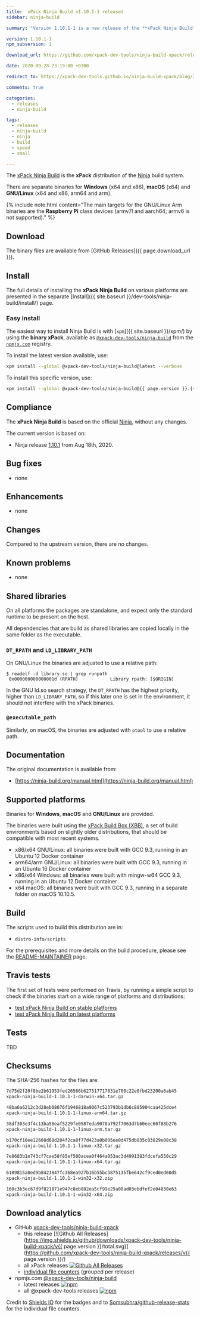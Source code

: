 ```yaml
---
title:  xPack Ninja Build v1.10.1-1 released
sidebar: ninja-build

summary: "Version 1.10.1-1 is a new release of the **xPack Ninja Build** package."

version: 1.10.1-1
npm_subversion: 1

download_url: https://github.com/xpack-dev-tools/ninja-build-xpack/releases/tag/v1.10.1-1/

date: 2020-09-28 23:19:00 +0300

redirect_to: https://xpack-dev-tools.github.io/ninja-build-xpack/blog/2020/09/28/ninja-build-v1-10-1-1-released/

comments: true

categories:
  - releases
  - ninja-build

tags:
  - releases
  - ninja-build
  - ninja
  - build
  - speed
  - small

---
```


The [xPack Ninja Build](https://xpack.github.io/dev-tools/ninja-build/)
is the **xPack** distribution of the
[Ninja](https://ninja-build.org) build system.

There are separate binaries for **Windows** (x64 and x86),
**macOS** (x64) and **GNU/Linux** (x64 and x86, arm64 and arm).

{% include note.html content="The main targets for the GNU/Linux Arm
binaries are the **Raspberry Pi** class devices (armv7l and aarch64;
armv6 is not supported)." %}

## Download

The binary files are available from [GitHub Releases]({{ page.download_url }}).

## Install

The full details of installing the **xPack Ninja Build** on various platforms
are presented in the separate [Install]({{ site.baseurl }}/dev-tools/ninja-build/install/) page.

### Easy install

The easiest way to install Ninja Build is with
[`xpm`]({{ site.baseurl }}/xpm/)
by using the **binary xPack**, available as
[`@xpack-dev-tools/ninja-build`](https://www.npmjs.com/package/@xpack-dev-tools/ninja-build)
from the [`npmjs.com`](https://www.npmjs.com) registry.

To install the latest version available, use:

```sh
xpm install --global @xpack-dev-tools/ninja-build@latest --verbose
```

To install this specific version, use:

```sh
xpm install --global @xpack-dev-tools/ninja-build@{{ page.version }}.{{ page.npm_subversion }}
```

## Compliance

The **xPack Ninja Build** is based on the official
[Ninja](https://ninja-build.org),
without any changes.

The current version is based on:

- Ninja release
[1.10.1](https://github.com/ninja-build/ninja/releases/tag/v1.10.1)
from Aug 18th, 2020.

## Bug fixes

- none

## Enhancements

- none

## Changes

Compared to the upstream version, there are no changes.

## Known problems

- none

## Shared libraries

On all platforms the packages are standalone, and expect only the standard
runtime to be present on the host.

All dependencies that are build as shared libraries are copied locally in the
same folder as the executable.

### `DT_RPATH` and `LD_LIBRARY_PATH`

On GNU/Linux the binaries are adjusted to use a relative path:

```console
$ readelf -d library.so | grep runpath
 0x000000000000001d (RPATH)            Library rpath: [$ORIGIN]
```

In the GNU ld.so search strategy, the `DT_RPATH` has
the highest priority, higher than `LD_LIBRARY_PATH`, so if this later one
is set in the environment, it should not interfere with the xPack binaries.

### `@executable_path`

Similarly, on macOS, the binaries are adjusted with `otool` to use a
relative path.

## Documentation

The original documentation is available from:

- [https://ninja-build.org/manual.html](https://ninja-build.org/manual.html)

## Supported platforms

Binaries for **Windows**, **macOS** and **GNU/Linux** are provided.

The binaries were built using the
[xPack Build Box (XBB)](https://github.com/xpack/xpack-build-box), a set
of build environments based on slightly older distributions, that should be
compatible with most recent systems.

- x86/x64 GNU/Linux: all binaries were built with GCC 9.3, running in an
  Ubuntu 12 Docker container
- arm64/arm GNU/Linux: all binaries were built with GCC 9.3, running in an
  Ubuntu 16 Docker container
- x86/x64 Windows: all binaries were built with mingw-w64 GCC 9.3, running in an
  Ubuntu 12 Docker container
- x64 macOS: all binaries were built with GCC 9.3, running in a separate
  folder on macOS 10.10.5.

## Build

The scripts used to build this distribution are in:

- `distro-info/scripts`

For the prerequisites and more details on the build procedure, please see the
[README-MAINTAINER](https://github.com/xpack-dev-tools/ninja-build-xpack/blob/xpack/README-MAINTAINER.md) page.

## Travis tests

The first set of tests were performed on Travis, by running
a simple script to check if the binaries start on a wide range of
platforms and distributions:

- [test xPack Ninja Build on stable platforms](https://travis-ci.org/github/xpack-dev-tools/ninja-build-xpack/builds/731081095)
- [test xPack Ninja Build on latest platforms](https://travis-ci.org/github/xpack-dev-tools/ninja-build-xpack/builds/731085775)

## Tests

TBD

## Checksums

The SHA-256 hashes for the files are:

```txt
7d75d2f20f8be2b61953fed26566b627517717831e700c22e0fbd23200a6ab45
xpack-ninja-build-1.10.1-1-darwin-x64.tar.gz

48ba6a6212c3d28eb08076f1946818a9067c523793b1db6c885904caa425dce4
xpack-ninja-build-1.10.1-1-linux-arm64.tar.gz

38df303e3f4c13ba58eaf5229fe0587eda9078a792f7063d7b60eec60f88b276
xpack-ninja-build-1.10.1-1-linux-arm.tar.gz

b170cf10ee12608d68d204f2ca8f77d423a0b095ee0d475db835c03829e08c38
xpack-ninja-build-1.10.1-1-linux-x32.tar.gz

7e8683b1e743cf7cae58f85ef500acea0f464a053ac3d4991383fdcefa550c29
xpack-ninja-build-1.10.1-1-linux-x64.tar.gz

6109815a8ed9b8423847fc368ea927b16b55bc3875135fbe642cf9ced0ed60d5
xpack-ninja-build-1.10.1-1-win32-x32.zip

160c3b3ec67d9f821871e947c8eb882ea5cf99e25a08ad03ebdfef2e04830e63
xpack-ninja-build-1.10.1-1-win32-x64.zip
```

## Download analytics

- GitHub [xpack-dev-tools/ninja-build-xpack](https://github.com/xpack-dev-tools/ninja-build-xpack/)
  - this release [![Github All Releases](https://img.shields.io/github/downloads/xpack-dev-tools/ninja-build-xpack/v{{ page.version }}/total.svg)](https://github.com/xpack-dev-tools/ninja-build-xpack/releases/v{{ page.version }}/)
  - all xPack releases [![Github All Releases](https://img.shields.io/github/downloads/xpack-dev-tools/ninja-build-xpack/total.svg)](https://github.com/xpack-dev-tools/ninja-build-xpack/releases/)
  - [individual file counters](https://somsubhra.github.io/github-release-stats/?username=xpack-dev-tools&repository=ninja-build-xpack) (grouped per release)
- npmjs.com [@xpack-dev-tools/ninja-build](https://www.npmjs.com/package/@xpack-dev-tools/ninja-build)
  - latest releases [![npm](https://img.shields.io/npm/dw/@xpack-dev-tools/ninja-build.svg)](https://www.npmjs.com/package/@xpack-dev-tools/ninja-build/)
  - all @xpack-dev-tools releases [![npm](https://img.shields.io/npm/dt/@xpack-dev-tools/ninja-build.svg)](https://www.npmjs.com/package/@xpack-dev-tools/ninja-build/)

Credit to [Shields IO](https://shields.io) for the badges and to
[Somsubhra/github-release-stats](https://github.com/Somsubhra/github-release-stats)
for the individual file counters.

